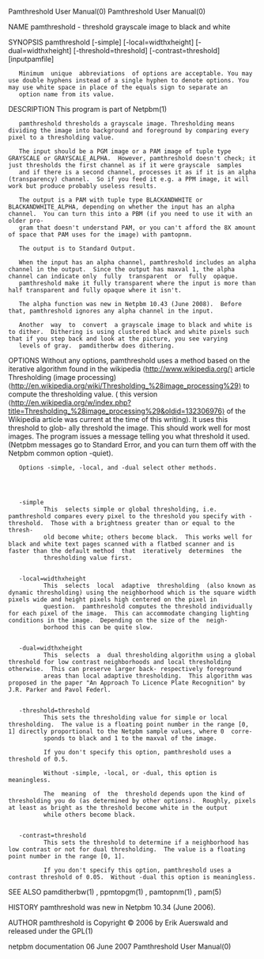 Pamthreshold User Manual(0)                                                                                                                                                       Pamthreshold User Manual(0)



NAME
       pamthreshold - threshold grayscale image to black and white


SYNOPSIS
       pamthreshold [-simple] [-local=widthxheight] [-dual=widthxheight] [-threshold=threshold] [-contrast=threshold] [inputpamfile]

       Minimum  unique  abbreviations  of options are acceptable. You may use double hyphens instead of a single hyphen to denote options. You may use white space in place of the equals sign to separate an
       option name from its value.


DESCRIPTION
       This program is part of Netpbm(1)

       pamthreshold thresholds a grayscale image. Thresholding means dividing the image into background and foreground by comparing every pixel to a thresholding value.

       The input should be a PGM image or a PAM image of tuple type GRAYSCALE or GRAYSCALE_ALPHA.  However, pamthreshold doesn't check; it just thresholds the first channel as if it were grayscale  samples
       and if there is a second channel, processes it as if it is an alpha (transparency) channel.  So if you feed it e.g. a PPM image, it will work but produce probably useless results.

       The output is a PAM with tuple type BLACKANDWHITE or BLACKANDWHITE_ALPHA, depending on whether the input has an alpha channel.  You can turn this into a PBM (if you need to use it with an older pro-
       gram that doesn't understand PAM, or you can't afford the 8X amount of space that PAM uses for the image) with pamtopnm.

       The output is to Standard Output.

       When the input has an alpha channel, pamthreshold includes an alpha channel in the output.  Since the output has maxval 1, the alpha channel can indicate only  fully  transparent  or  fully  opaque.
       pamthreshold make it fully transparent where the input is more than half transparent and fully opaque where it isn't.

       The alpha function was new in Netpbm 10.43 (June 2008).  Before that, pamthreshold ignores any alpha channel in the input.

       Another  way  to  convert  a grayscale image to black and white is to dither.  Dithering is using clustered black and white pixels such that if you step back and look at the picture, you see varying
       levels of gray.  pamditherbw does dithering.


OPTIONS
       Without any options, pamthreshold uses a method based on the iterative algorithm found in the wikipedia ⟨http://www.wikipedia.org/⟩  article
        Thresholding    (image     processing)     ⟨http://en.wikipedia.org/wiki/Thresholding_%28image_processing%29⟩          to     compute     the     thresholding     value.      (     this     version
       ⟨http://en.wikipedia.org/w/index.php?title=Thresholding_%28image_processing%29&oldid=132306976⟩    of the Wikipedia article was current at the time of this writing).  It uses this threshold to glob-
       ally threshold the image.  This should work well for most images.  The program issues a message telling you what threshold it used.  (Netpbm messages go to Standard Error, and you can turn them  off
       with the Netpbm common option -quiet).

       Options -simple, -local, and -dual select other methods.




       -simple
              This  selects simple or global thresholding, i.e. pamthreshold compares every pixel to the threshold you specify with -threshold.  Those with a brightness greater than or equal to the thresh-
              old become white; others become black.  This works well for black and white text pages scanned with a flatbed scanner and is faster than the default method  that  iteratively  determines  the
              thresholding value first.


       -local=widthxheight
              This  selects  local  adaptive  thresholding  (also known as dynamic thresholding) using the neighborhood which is the square width pixels wide and height pixels high centered on the pixel in
              question.  pamthreshold computes the threshold individually for each pixel of the image.  This can accommodate changing lighting conditions in the image.  Depending on the size of the  neigh-
              borhood this can be quite slow.


       -dual=widthxheight
              This  selects  a  dual thresholding algorithm using a global threshold for low contrast neighborhoods and local thresholding otherwise.  This can preserve larger back- respectively foreground
              areas than local adaptive thresholding.  This algorithm was proposed in the paper "An Approach To Licence Plate Recognition" by J.R. Parker and Pavol Federl.


       -threshold=threshold
              This sets the thresholding value for simple or local thresholding.  The value is a floating point number in the range [0, 1] directly proportional to the Netpbm sample values, where 0  corre-
              sponds to black and 1 to the maxval of the image.

              If you don't specify this option, pamthreshold uses a threshold of 0.5.

              Without -simple, -local, or -dual, this option is meaningless.

              The  meaning  of  the  threshold depends upon the kind of thresholding you do (as determined by other options).  Roughly, pixels at least as bright as the threshold become white in the output
              while others become black.


       -contrast=threshold
              This sets the threshold to determine if a neighborhood has low contrast or not for dual thresholding.  The value is a floating point number in the range [0, 1].

              If you don't specify this option, pamthreshold uses a contrast threshold of 0.05.  Without -dual this option is meaningless.





SEE ALSO
       pamditherbw(1) , ppmtopgm(1) , pamtopnm(1) , pam(5)



HISTORY
       pamthreshold was new in Netpbm 10.34 (June 2006).


AUTHOR
       pamthreshold is Copyright © 2006 by Erik Auerswald and released under the GPL(1)




netpbm documentation                                                                             06 June 2007                                                                     Pamthreshold User Manual(0)
